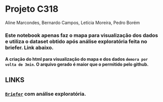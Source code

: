 # Projeto C318

Aline Marcondes, Bernardo Campos, Letícia Moreira, Pedro Borém

### Este notebook apenas faz o mapa para visualização dos dados e utiliza o dataset obtido após análise exploratória feita no briefer. Link abaixo.

#### A criação do html para visualização do mapa e dos dados `demora por volta de 3min`. O arquivo gerado é maior que o permitido pelo github.

## LINKS

### [`Briefer`](https://app.briefer.cloud/workspaces/313a5e41-33cc-4ee4-a5bd-523a85b67bdd/documents/d236ea31-f72c-48af-8582-9d44ba144f19/notebook) com análise exploratória.
